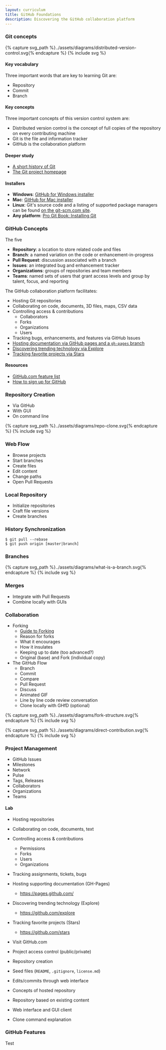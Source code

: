 ```yaml
---
layout: curriculum
title: GitHub Foundations
description: Discovering the GitHub collaboration platform
---
```


### Git concepts
{% capture svg_path %}../assets/diagrams/distributed-version-control.svg{% endcapture %}
{% include svg %}

#### Key vocabulary
Three important words that are key to learning Git are:

* Repository
* Commit
* Branch

#### Key concepts
Three important concepts of this version control system are:

* Distributed version control is the concept of full copies of the repository on every contributing machine
* Git is the file and information tracker
* GitHub is the collaboration platform

#### Deeper study
* [A short history of Git](http://git-scm.com/book/en/Getting-Started-A-Short-History-of-Git)
* [The Git project homepage](http://git-scm.com)

#### Installers
* **Windows**: [GitHub for Windows installer](http://windows.github.com)
* **Mac**: [GitHub for Mac installer](http://mac.github.com)
* **Linux**: Git's source code and a listing of supported package managers can be found [on the git-scm.com site](http://git-scm.com/download/linux).
* **Any platform**: [Pro Git Book: Installing Git](http://git-scm.com/book/en/Getting-Started-Installing-Git)

### GitHub Concepts
The five 

* **Repository**: a location to store related code and files
* **Branch**: a named variation on the code or enhancement-in-progress
* **Pull Request**: discussion associated with a branch
* **Issues**: an integrated bug and enhancement tracker
* **Organizations**: groups of repositories and team members
* **Teams**: named sets of users that grant access levels and group by talent, focus, and reporting

The GitHub collaboration platform facilitates:

* Hosting Git repositories
* Collaborating on code, documents, 3D files, maps, CSV data
* Controlling access & contributions
  * Collaborators
  * Forks
  * Organizations
  * Users
* Tracking bugs, enhancements, and features via GitHub Issues
* [Hosting documentation via GitHub pages and a `gh-pages` branch](https://pages.github.com/)
* [Discovering trending technology via Explore](https://github.com/explore)
* [Tracking favorite projects via Stars](https://github.com/stars)

#### Resources
* [GitHub.com feature list](https://github.com/features)
* [How to sign up for GitHub](https://www.youtube.com/watch?v=ezxRcdJ8glM&list=PLg7s6cbtAD17rhrz2BJWAPJMjR71B3IDx)


### Repository Creation
* Via GitHub
* With GUI
* On command line

{% capture svg_path %}../assets/diagrams/repo-clone.svg{% endcapture %}
{% include svg %}

### Web Flow
* Browse projects
* Start branches
* Create files
* Edit content
* Change paths
* Open Pull Requests

### Local Repository
* Initialize repositories
* Craft file versions
* Create branches

### History Synchronization
```
$ git pull --rebase
$ git push origin [master|branch]
```

### Branches
{% capture svg_path %}../assets/diagrams/what-is-a-branch.svg{% endcapture %}
{% include svg %}


### Merges
* Integrate with Pull Requests
* Combine locally with GUIs

### Collaboration

* Forking
	* [Guide to Forking](https://guides.github.com/overviews/forking/)
	* Reason for forks
	* What it encourages
	* How it insulates
	* Keeping up to date (too advanced?)
	* Original (base) and Fork (individual copy)
* The GitHub Flow
	* Branch
	* Commit
	* Compare
	* Pull Request
	* Discuss
	* Animated GIF
	* Line by line code review conversation
	* Clone locally with GHfD (optional)

{% capture svg_path %}../assets/diagrams/fork-structure.svg{% endcapture %}
{% include svg %}

{% capture svg_path %}../assets/diagrams/direct-contribution.svg{% endcapture %}
{% include svg %}

### Project Management
* GitHub Issues
* Milestones
* Network
* Pulse
* Tags, Releases
* Collaborators
* Organizations
* Teams

#### Lab

* Hosting repositories
* Collaborating on code, documents, text
* Controlling access & contributions
	* Permissions
	* Forks
	* Users
	* Organizations
* Tracking assignments, tickets, bugs
* Hosting supporting documentation (GH-Pages)
	* https://pages.github.com/
* Discovering trending technology (Explore)
	* https://github.com/explore
* Tracking favorite projects (Stars)
	* https://github.com/stars

* Visit GitHub.com
* Project access control (public/private)
* Repository creation
* Seed files (`README`, `.gitignore`, `license.md`)
* Edits/commits through web interface
* Concepts of hosted repository
* Repository based on existing content
* Web interface and GUI client
* Clone command explanation

### GitHub Features
Test
